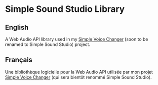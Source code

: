 ﻿# Simple Sound Studio Library

## English

A Web Audio API library used in my [Simple Voice Changer](https://github.com/Eliastik/simple-voice-changer) (soon to be renamed to Simple Sound Studio) project.

## Français

Une bibliothèque logicielle pour la Web Audio API utilisée par mon projet [Simple Voice Changer](https://github.com/Eliastik/simple-voice-changer) (qui sera bientôt renommé Simple Sound Studio).
